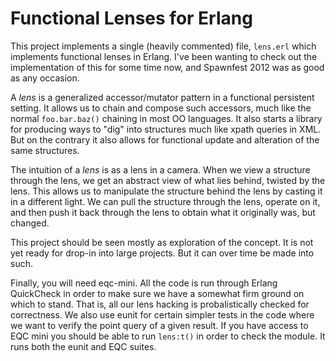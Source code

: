 Functional Lenses for Erlang
============================

This project implements a single (heavily commented) file, `lens.erl`
which implements functional lenses in Erlang. I've been wanting to
check out the implementation of this for some time now, and Spawnfest
2012 was as good as any occasion.

A *lens* is a generalized accessor/mutator pattern in a functional
persistent setting. It allows us to chain and compose such accessors,
much like the normal `foo.bar.baz()` chaining in most OO languages. It
also starts a library for producing ways to "dig" into structures much
like xpath queries in XML. But on the contrary it also allows for
functional update and alteration of the same structures.

The intuition of a *lens* is as a lens in a camera. When we view a
structure through the lens, we get an abstract view of what lies
behind, twisted by the lens. This allows us to manipulate the
structure behind the lens by casting it in a different light. We can
pull the structure through the lens, operate on it, and then push it
back through the lens to obtain what it originally was, but changed.

This project should be seen mostly as exploration of the concept. It
is not yet ready for drop-in into large projects. But it can over time
be made into such.

Finally, you will need eqc-mini. All the code is run through Erlang
QuickCheck in order to make sure we have a somewhat firm ground on
which to stand. That is, all our lens hacking is probalistically
checked for correctness. We also use eunit for certain simpler tests
in the code where we want to verify the point query of a given result.
If you have access to EQC mini you should be able to run `lens:t()` in
order to check the module. It runs both the eunit and EQC suites.


